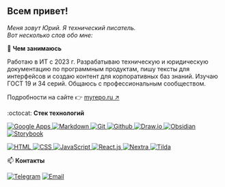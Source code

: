 ## Всем привет!

*Меня зовут Юрий. Я технический писатель.*  
*Вот несколько слов обо мне:*  

:moyai: **Чем занимаюсь**  

Работаю в ИТ с 2023 г. Разрабатываю техническую и юридическую документацию по программным продуктам, пишу тексты для интерфейсов и создаю контент для корпоративных баз знаний. Изучаю ГОСТ 19 и 34 серий. Общаюсь с профессиональным сообществом.

Подробности на сайте 👉 [myrepo.ru ↗](https://www.myrepo.ru)

:octocat: **Стек технологий**  

<!-- источник лого: https://simpleicons.org -->
<p>
	<a href="https://workspace.google.com/intl/ru/" target="_blank">
    <img src="https://img.shields.io/badge/GoogleApps-informational?style=flat&logo=google&logoColor=white&labelColor=4285F4&color=4e4e4e" alt="Google Apps" />
  </a>
	<a href="https://www.markdownguide.org" target="_blank">
    <img src="https://img.shields.io/badge/Markdown-informational?style=flat&logo=MarkDown&logoColor=white&labelColor=000000&color=4E4E4E" alt="Markdown" />
  </a>
  <a href="https://git-scm.com/doc" target="_blank">
    <img src="https://img.shields.io/badge/Git-informational?style=flat&logo=git&logoColor=white&labelColor=F05032&color=4E4E4E" alt="Git" />
  </a>
  <a href="https://github.com" target="_blank">
    <img src="https://img.shields.io/badge/GitHub-informational?style=flat&logo=GitHub&logoColor=white&labelColor=181717&color=4E4E4E" alt="Github" />
  </a>
	<a href="https://www.drawio.com" target="_blank">
    <img src="https://img.shields.io/badge/Draw.io-informational?style=flat&logo=diagramsdotnet&logoColor=white&labelColor=F08705&color=4e4e4e" alt="Draw.io" />
  </a>
  <!-- <a href="https://www.adobe.com/products/photoshop.html" target="_blank">
    <img src="https://img.shields.io/badge/Photoshop-informational?style=flat&logo=adobephotoshop&logoColor=white&labelColor=31A8FF&color=4E4E4E" alt="Photoshop" />
  </a> -->
  <!-- <a href="https://www.figma.com" target="_blank">
    <img src="https://img.shields.io/badge/Figma-informational?style=flat&logo=figma&logoColor=white&labelColor=F24E1E&color=4E4E4E" alt="Figma" />
  </a> -->
	<a href="https://obsidian.md" target="_blank">
    <img src="https://img.shields.io/badge/Obsidian-informational?style=flat&logo=obsidian&logoColor=white&labelColor=7C3AED&color=4e4e4e" alt="Obsidian" />
  </a>
	<a href="https://storybook.js.org" target="_blank">
    <img src="https://img.shields.io/badge/Storybook-informational?style=flat&logo=Storybook&logoColor=white&labelColor=FF4785&color=4E4E4E" alt="Storybook" />
  </a>
</p>
<p>
  <a href="https://html.spec.whatwg.org/multipage/" target="_blank">
    <img src="https://img.shields.io/badge/HTML-informational?style=flat&logo=html5&logoColor=white&labelColor=E34F26&color=4E4E4E" alt="HTML" />
  </a>
  <a href="https://www.w3.org/Style/CSS/Overview.ru.html" target="_blank">
    <img src="https://img.shields.io/badge/CSS-informational?style=flat&logo=css3&logoColor=white&labelColor=1572B6&color=4E4E4E" alt="CSS" />
  </a>
	<!-- <a href="https://sass-lang.com" target="_blank">
		<img src="https://img.shields.io/badge/SCSS-informational?style=flat&logo=sass&logoColor=white&labelColor=CC6699&color=4E4E4E" alt="SCSS" />
	</a> -->
	<!-- <a href="https://tailwindcss.com" target="_blank">
		<img src="https://img.shields.io/badge/Tailwind-informational?style=flat&logo=tailwindcss&logoColor=white&labelColor=06B6D4&color=4E4E4E" alt="Tailwind" /> -->
	</a>
  <a href="https://www.ecma-international.org/publications-and-standards/standards/ecma-262/" target="_blank">
    <img src="https://img.shields.io/badge/JavaScript-informational?style=flat&logo=JavaScript&logoColor=white&labelColor=F7DF1E&color=4E4E4E" alt="JavaScript" />
  </a>
	<!-- <a href="https://www.typescriptlang.org/docs/" target="_blank">
		<img src="https://img.shields.io/badge/TypeScript-informational?style=flat&logo=typescript&logoColor=white&labelColor=3178C6&color=4E4E4E" alt="Typescript" />
	</a> -->
  <a href="https://ru.react.js.org/docs/getting-started.html" target="_blank">
    <img src="https://img.shields.io/badge/React-informational?style=flat&logo=React&logoColor=white&labelColor=61dafb&color=4e4e4e" alt="React.js" />
  </a>
	<!-- <a href="https://nextjs.org/" target="_blank">
    <img src="https://img.shields.io/badge/Next.js-informational?style=flat&logo=nextdotjs&logoColor=white&labelColor=000&color=4e4e4e" alt="Next.js" />
  </a> -->
	<a href="https://nextra.site" target="_blank">
    <img src="https://img.shields.io/badge/Nextra-informational?style=flat&logo=nextra&logoColor=white&labelColor=000&color=4e4e4e" alt="Nextra" />
  </a>
	<a href="https://tilda.cc/ru/" target="_blank">
    <img src="https://img.shields.io/badge/Tilda-informational?style=flat&logo=tildapublishing&logoColor=white&labelColor=FFA282&color=4e4e4e" alt="Tilda" />
  </a>
  <!-- <a href="https://nodejs.org/ru/" target="_blank">
    <img src="https://img.shields.io/badge/Node.js-informational?style=flat&logo=Node.js&logoColor=white&labelColor=6DA55F&color=4E4E4E" alt="Node.js" />
  </a>
  <a href="https://expressjs.com/ru/" target="_blank">
    <img src="https://img.shields.io/badge/Express.js-informational?style=flat&logo=Express&logoColor=white&labelColor=404D59&color=4E4E4E" alt="Express.js. Fast, unopinionated, minimalist web framework for Node.js" />
  </a>
  <a href="https://nginx.org/ru/docs/" target="_blank">
    <img src="https://img.shields.io/badge/nginx-informational?style=flat&logo=nginx&logoColor=white&labelColor=009639&color=4E4E4E" alt="nginx documentation" />
  </a>
	<a href="https://babeljs.io" target="_blank">
    <img src="https://img.shields.io/badge/Babel-informational?style=flat&logo=babel&logoColor=white&labelColor=F9DC3E&color=4E4E4E" alt="Babel" />
  </a>
  <a href="https://pm2.keymetrics.io" target="_blank">
    <img src="https://img.shields.io/badge/pm2-informational?style=flat&logo=pm2&logoColor=white&labelColor=2B037A&color=4E4E4E" alt="PM2. Advanced, production process manager for Node.js" />
  </a> -->
	<!-- <a href="https://webpack.js.org" target="_blank">
    <img src="https://img.shields.io/badge/Webpack-informational?style=flat&logo=webpack&logoColor=white&labelColor=8DD6F9&color=4E4E4E" alt="Webpack" /> 
  </a> -->
	<!-- <a href="https://www.mongodb.com/docs/" target="_blank">
    <img src="https://img.shields.io/badge/MongoDB-informational?style=flat&logo=MongoDB&logoColor=white&labelColor=4EA94B&color=4E4E4E" alt="MongoDB Documentation" />
  </a> -->
</p>

:mailbox: **Контакты**  

[![Telegram](https://img.shields.io/badge/Telegram-26A5E4?style=for-the-badge&logo=telegram&logoColor=white)](https://t.me/pnrf_tg)
[![Email](https://img.shields.io/badge/Email-005FF9?style=for-the-badge&logo=maildotru&logoColor=white)](mailto:pankratov.web@mail.ru)
